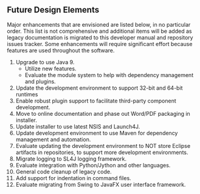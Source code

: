 ## Future Design Elements ##

Major enhancements that are envisioned are listed below, in no particular order.
This list is not comprehensive and additional items will be added as
legacy documentation is migrated to this developer manual and repository issues tracker.
Some enhancements will require significant effort because features are used throughout the software.

1. Upgrade to use Java 9.
	* Utilize new features.
	* Evaluate the module system to help with dependency management and plugins.
2. Update the development environment to support 32-bit and 64-bit runtimes
3. Enable robust plugin support to facilitate third-party component development.
4. Move to online documentation and phase out Word/PDF packaging in installer.
5. Update installer to use latest NSIS and Launch4J.
6. Update development environment to use Maven for dependency management and automation.
7. Evaluate updating the development environment to NOT store Eclipse artifacts in repositories,
to support more development environments.
8. Migrate logging to SL4J logging framework.
9. Evaluate integration with Python/Jython and other languages.
10. General code cleanup of legacy code.
11. Add support for indentation in command files.
12. Evaluate migrating from Swing to JavaFX user interface framework.
